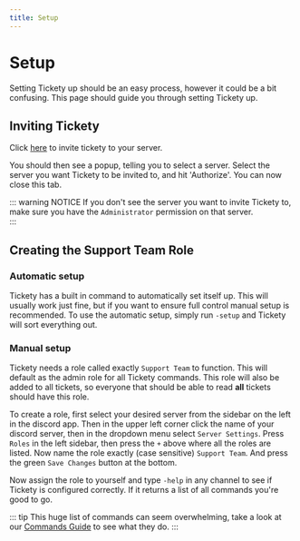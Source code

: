 ```yaml
---
title: Setup
---
```

# Setup
Setting Tickety up should be an easy process, however it could be a bit confusing. This page should guide you through setting Tickety up.

## Inviting Tickety
Click [here](https://discordapp.com/oauth2/authorize?client_id=352854019934257156&scope=bot&permissions=8) to invite tickety to your server.

You should then see a popup, telling you to select a server. Select the server you want Tickety to be invited to, and hit 'Authorize'.
You can now close this tab.

::: warning NOTICE
If you don't see the server you want to invite Tickety to, make sure you have the `Administrator` permission on that server.  
:::

## Creating the Support Team Role

### Automatic setup
Tickety has a built in command to automatically set itself up. This will usually work just fine, but if you want to ensure full control manual setup is recommended. 
To use the automatic setup, simply run `-setup` and Tickety will sort everything out.

### Manual setup
Tickety needs a role called exactly `Support Team` to function. This will default as the admin role for all Tickety commands.
This role will also be added to all tickets, so everyone that should be able to read **all** tickets should have this role.

To create a role, first select your desired server from the sidebar on the left in the discord app.
Then in the upper left corner click the name of your discord server, then in the dropdown menu select `Server Settings`.
Press `Roles` in the left sidebar, then press the `+` above where all the roles are listed.
Now name the role exactly (case sensitive) `Support Team`. And press the green `Save Changes` button at the bottom.

Now assign the role to yourself and type `-help` in any channel to see if Tickety is configured correctly. 
If it returns a list of all commands you're good to go.

::: tip
This huge list of commands can seem overwhelming, take a look at our [Commands Guide](/commands/) to see what they do.
:::